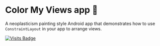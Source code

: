 # Color My Views app  🎨

A neoplasticism painting style Android app that demonstrates how to use `ConstraintLayout` in your app to arrange views.

[![Visits Badge](https://badges.pufler.dev/visits/kevinadhiguna/kotlin-color-my-views)](https://github.com/kevinadhiguna)
